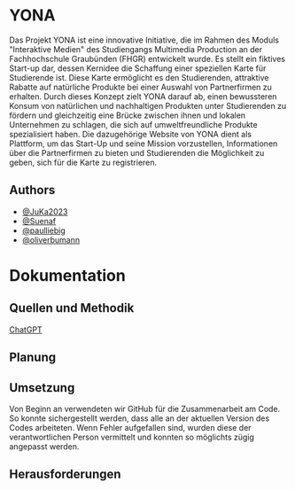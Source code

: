 # YONA
Das Projekt YONA ist eine innovative Initiative, die im Rahmen des Moduls "Interaktive Medien" des Studiengangs Multimedia Production an der Fachhochschule Graubünden (FHGR) entwickelt wurde. Es stellt ein fiktives Start-up dar, dessen Kernidee die Schaffung einer speziellen Karte für Studierende ist. Diese Karte ermöglicht es den Studierenden, attraktive Rabatte auf natürliche Produkte bei einer Auswahl von Partnerfirmen zu erhalten. Durch dieses Konzept zielt YONA darauf ab, einen bewussteren Konsum von natürlichen und nachhaltigen Produkten unter Studierenden zu fördern und gleichzeitig eine Brücke zwischen ihnen und lokalen Unternehmen zu schlagen, die sich auf umweltfreundliche Produkte spezialisiert haben. Die dazugehörige Website von YONA dient als Plattform, um das Start-Up und seine Mission vorzustellen, Informationen über die Partnerfirmen zu bieten und Studierenden die Möglichkeit zu geben, sich für die Karte zu registrieren.

## Authors

- [@JuKa2023](https://github.com/JuKa2023)
- [@Suenaf](https://github.com/Suenaf)
- [@paulliebig](https://github.com/paulliebig)
- [@oliverbumann](https://github.com/oliverbumann)

# Dokumentation

## Quellen und Methodik

[ChatGPT](https://chat.openai.com)

## Planung

## Umsetzung
Von Beginn an verwendeten wir GitHub für die Zusammenarbeit am Code. So konnte sichergestellt werden, dass alle an der aktuellen Version des Codes arbeiteten. Wenn Fehler aufgefallen sind, wurden diese der verantwortlichen Person vermittelt und konnten so möglichts zügig angepasst werden.

## Herausforderungen